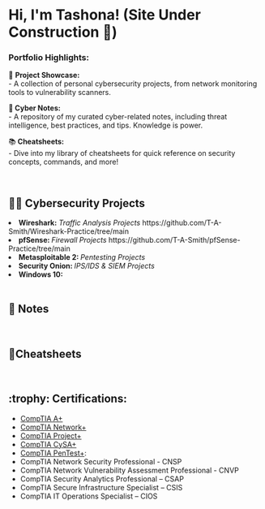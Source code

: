 <h1>Hi, I'm Tashona! (Site Under Construction 🔧)

<h3>Portfolio Highlights:</h3>

📁 <b>Project Showcase:</b> 
<br>   - A collection of personal cybersecurity projects, from network monitoring tools to vulnerability scanners.
    
📔<b> Cyber Notes:</b> 
<br>  - A repository of my curated cyber-related notes, including threat intelligence, best practices, and tips. Knowledge is power.
  
📚<b> Cheatsheets:</b> 
<br>  - Dive into my library of cheatsheets for quick reference on security concepts, commands, and more!

<br> 

  
<h2> 👩‍💻 Cybersecurity Projects</h2>
 <li> <b>Wireshark:</b> <i>Traffic Analysis Projects</i>  https://github.com/T-A-Smith/Wireshark-Practice/tree/main</li> 
 <li> <b>pfSense: </b><i>Firewall Projects</i> https://github.com/T-A-Smith/pfSense-Practice/tree/main</li>
 <li> <b>Metasploitable 2: </b><i>Pentesting Projects</i></li>
 <li> <b>Security Onion: </b><i>IPS/IDS & SIEM Projects</i></li>
 <li> <b>Windows 10: </b></li>

<br> 
     
<h2> 📓 Notes</h2>


<br> 

<h2>💎Cheatsheets</h2>

<br> 
  
 <h2><b> :trophy: Certifications:</b></h2>

*  [CompTIA A+](https://www.credly.com/badges/6422f362-3afc-4e85-bb25-0f773b4d8489/public_url)
*  [CompTIA Network+](https://www.credly.com/badges/8f154112-ba78-490a-92c8-fb207843339c/public_url)
*  [CompTIA Project+](https://www.credly.com/badges/3a8b3046-1c62-4b72-a1f1-e15d2edcc25b/public_url)
*  [CompTIA CySA+](https://www.credly.com/badges/bf30dac7-1fae-4a68-a901-025752613304/public_url)
* [CompTIA PenTest+](https://www.credly.com/badges/8273c569-e869-432f-a299-4557dd29883e/public_url): 
* CompTIA Network Security Professional - CNSP
* CompTIA Network Vulnerability Assessment Professional - CNVP
* CompTIA Security Analytics Professional – CSAP
* CompTIA Secure Infrastructure Specialist – CSIS
* CompTIA IT Operations Specialist – CIOS



</ul> 





